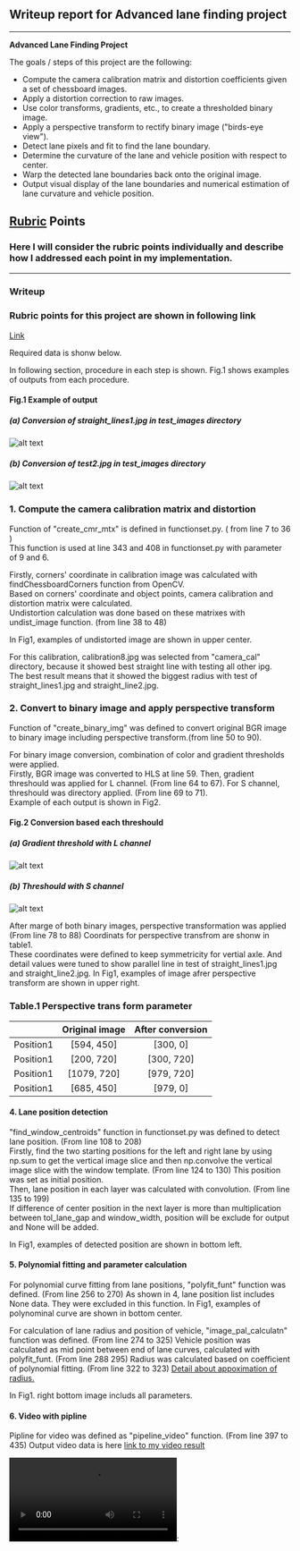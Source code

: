 ## Writeup report for Advanced lane finding project

---

**Advanced Lane Finding Project**

The goals / steps of this project are the following:

* Compute the camera calibration matrix and distortion coefficients given a set of chessboard images.
* Apply a distortion correction to raw images.
* Use color transforms, gradients, etc., to create a thresholded binary image.
* Apply a perspective transform to rectify binary image ("birds-eye view").
* Detect lane pixels and fit to find the lane boundary.
* Determine the curvature of the lane and vehicle position with respect to center.
* Warp the detected lane boundaries back onto the original image.
* Output visual display of the lane boundaries and numerical estimation of lane curvature and vehicle position.

[//]: # (Image References)

[image1]: ./output_images/straight_lines1.png "example1"
[image2]: ./output_images/test2.png "example2"
[image3]: ./output_images/sobelx_example.png "sobelx_binary output"
[image4]: ./output_images/s_channel_example.png "s compositon output"
[video1]: ./project_video_w_pipeline.mp4 "Video"

## [Rubric](https://review.udacity.com/#!/rubrics/571/view) Points

### Here I will consider the rubric points individually and describe how I addressed each point in my implementation.  

---

### Writeup

### Rubric points for this project are shown in following link

 [Link](https://github.com/udacity/CarND-Advanced-Lane-Lines/blob/master/writeup_template.md)

 Required data is shonw below.

 In following section, procedure in each step is shown.
 Fig.1 shows examples of outputs from each procedure.

#### Fig.1 Example of output
##### (a) Conversion of straight_lines1.jpg in test_images directory
![alt text][image1]
##### (b) Conversion of test2.jpg in test_images directory
![alt text][image2]

### 1. Compute the camera calibration matrix and distortion

 Function of "create_cmr_mtx" is defined in functionset.py. ( from line 7 to 36 )  
 This function is used at line 343 and 408 in functionset.py with parameter of 9 and 6.  
   
 Firstly, corners' coordinate in calibration image was calculated with findChessboardCorners function from OpenCV.  
 Based on corners' coordinate and object points, camera calibration and distortion matrix were calculated.  
 Undistortion calculation was done based on these matrixes with undist_image function. (from line 38 to 48) 

 In Fig1, examples of undistorted image are shown in upper center.
 
 For this calibration, calibration8.jpg was selected from "camera_cal" directory, because it showed best straight line with testing all other ipg.  
 The best result means that it showed the biggest radius with test of straight_lines1.jpg and straight_line2.jpg. 

### 2. Convert to binary image and apply perspective transform

 Function of "create_binary_img" was defined to convert original BGR image to binary image including perspective transform.(from line 50 to 90).  
 
 For binary image conversion, combination of color and gradient thresholds were applied.  
 Firstly, BGR image was converted to HLS at line 59.
 Then, gradient threshould was applied for L channel. (From line 64 to 67). 
 For S channel, threshould was directory applied. (From line 69 to 71).  
 Example of each output is shown in Fig2. 
 
#### Fig.2 Conversion based each threshould
##### (a) Gradient threshold with L channel
![alt text][image3]
##### (b) Threshould with S channel
![alt text][image4]

After marge of both binary images, perspective transformation was applied (From line 78 to 88)
Coordinats for perspective transfrom are shonw in table1.  
These coordinates were defined to keep symmetricity for vertial axle. And detail values were tuned to show parallel line in test of straight_lines1.jpg and straight_line2.jpg.
In Fig1, examples of image afrer perspective transform are shown in upper right.

### Table.1 Perspective trans form parameter  
|         | Original image | After conversion |
|:-------------:|:-------------:| :-----:|
| Position1 | [594, 450] | [300, 0] |
| Position1 | [200, 720] | [300, 720] |
| Position1 | [1079, 720] | [979, 720] |
| Position1 | [685, 450] | [979, 0] |


#### 4. Lane position detection
 "find_window_centroids" function in functionset.py was defined to detect lane position. (From line 108 to 208)  
 Firstly, find the two starting positions for the left and right lane by using np.sum to get the vertical image slice and then np.convolve the vertical image slice with the window template. (From line 124 to 130)
 This position was set as initial position.  
 Then, lane position in each layer was calculated with convolution. (From line 135 to 199)  
 If difference of center position in the next layer is more than multiplication between tol_lane_gap and window_width, position will be exclude for output and None will be added.

 In Fig1, examples of detected position are shown in bottom left.


#### 5. Polynomial fitting and parameter calculation
 For polynomial curve fitting from lane positions, "polyfit_funt" function was defined. (From line 256 to 270) 
 As shown in 4, lane position list includes None data. They were excluded in this function.
 In Fig1, examples of polynominal curve are shown in bottom center.  

 For calculation of lane radius and position of vehicle, "image_pal_calculatn" function was defined. (From line 274 to 325)
 Vehicle position was calculated as mid point between end of lane curves, calculated with polyfit_funt. (From line 288 295)
 Radius was calculated based on coefficient of polynomial fitting. (From line 322 to 323)
 [Detail about appoximation of radius.](https://www.intmath.com/applications-differentiation/8-radius-curvature.php)

 In Fig1. right bottom image includs all parameters.   

#### 6. Video with pipline

 Pipline for video was defined as "pipeline_video" function. (From line 397 to 435)
 Output video data is here [link to my video result](./project_video_w_pipeline.mp4)
 
![alt text][video1]: 
